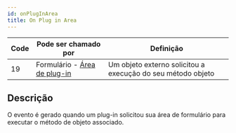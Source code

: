 ```yaml
---
id: onPlugInArea
title: On Plug in Area
---
```


| Code | Pode ser chamado por                                                        | Definição                                                   |
| ---- | --------------------------------------------------------------------------- | ----------------------------------------------------------- |
| 19   | Formulário - [Área de plug-in](FormObjects/pluginArea_overview.md#overview) | Um objeto externo solicitou a execução do seu método objeto |


## Descrição

O evento é gerado quando um plug-in solicitou sua área de formulário para executar o método de objeto associado. 
